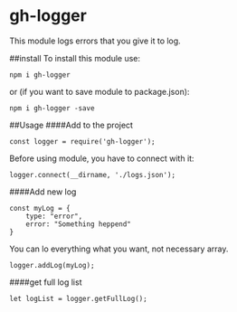 # gh-logger

This module logs errors that you give it to log.

##install 
To install this module use:
    
    npm i gh-logger
    
or (if you want to save module to package.json):

    npm i gh-logger -save        
    
##Usage
####Add to the project

    const logger = require('gh-logger');

Before using module, you have to connect with it:

    logger.connect(__dirname, './logs.json');  
    
####Add new log

    const myLog = {
        type: "error",
        error: "Something heppend"
    }       
    
You can lo everything what you want, not necessary array.

    logger.addLog(myLog);
    
####get full log list

    let logList = logger.getFullLog();
    
   
    